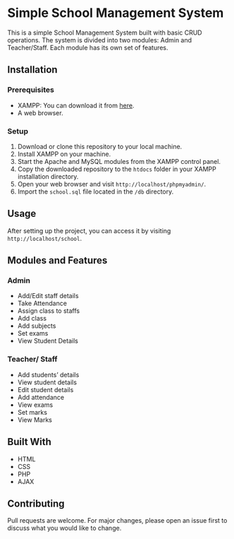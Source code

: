 # Simple School Management System

This is a simple School Management System built with basic CRUD operations. The system is divided into two modules: Admin and Teacher/Staff. Each module has its own set of features.

## Installation 

### Prerequisites

- XAMPP: You can download it from [here](https://www.apachefriends.org/index.html).
- A web browser.

### Setup

1. Download or clone this repository to your local machine.
2. Install XAMPP on your machine.
3. Start the Apache and MySQL modules from the XAMPP control panel.
4. Copy the downloaded repository to the `htdocs` folder in your XAMPP installation directory.
5. Open your web browser and visit `http://localhost/phpmyadmin/`.
6. Import the `school.sql` file located in the `/db` directory.

## Usage

After setting up the project, you can access it by visiting `http://localhost/school`.

## Modules and Features

### Admin

- Add/Edit staff details
- Take Attendance
- Assign class to staffs
- Add class
- Add subjects
- Set exams
- View Student Details

### Teacher/ Staff

- Add students’ details
- View student details
- Edit student details
- Add attendance
- View exams
- Set marks
- View Marks

## Built With

- HTML
- CSS
- PHP
- AJAX

## Contributing

Pull requests are welcome. For major changes, please open an issue first to discuss what you would like to change.
